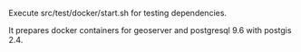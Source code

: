 Execute src/test/docker/start.sh for testing dependencies.

It prepares docker containers for geoserver and postgresql 9.6 with postgis 2.4.